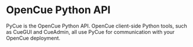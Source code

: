 # OpenCue Python API

PyCue is the OpenCue Python API. OpenCue client-side Python tools, such as
CueGUI and CueAdmin, all use PyCue for communication with your OpenCue
deployment.

